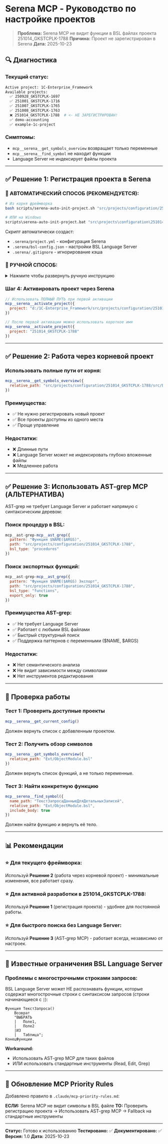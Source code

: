 # Serena MCP - Руководство по настройке проектов

> **Проблема:** Serena MCP не видит функции в BSL файлах проекта 251014_GKSTCPLK-1788
> **Причина:** Проект не зарегистрирован в Serena
> **Дата:** 2025-10-23

## 🔍 Диагностика

### Текущий статус:
```bash
Active project: 1C-Enterprise_Framework
Available projects:
  ✅ 250928_GKSTCPLK-1697
  ✅ 251001_GKSTCPLK-1716
  ✅ 251007_GKSTCPLK-1765
  ✅ 251008_GKSTCPLK-1763
  ❌ 251014_GKSTCPLK-1788  # <- НЕ ЗАРЕГИСТРИРОВАН!
  ✅ demo-accounting
  ✅ example-1c-project
```

### Симптомы:
- `mcp__serena__get_symbols_overview` возвращает только переменные
- `mcp__serena__find_symbol` не находит функции
- Language Server не индексирует файлы проекта

---

## ✅ Решение 1: Регистрация проекта в Serena

### 🚀 АВТОМАТИЧЕСКИЙ СПОСОБ (РЕКОМЕНДУЕТСЯ):

```bash
# Из корня фреймворка
bash scripts/serena-auto-init-project.sh "src/projects/configuration/251014_GKSTCPLK-1788" "251014_GKSTCPLK-1788"

# ИЛИ на Windows
scripts\serena-auto-init-project.bat "src\projects\configuration\251014_GKSTCPLK-1788" "251014_GKSTCPLK-1788"
```

Скрипт автоматически создаст:
- `.serena/project.yml` - конфигурация Serena
- `.serena/bsl-config.json` - настройки BSL Language Server
- `.serena/.gitignore` - игнорирование кэша

### 📝 РУЧНОЙ СПОСОБ:

<details>
<summary>Нажмите чтобы развернуть ручную инструкцию</summary>

### Шаг 1: Создать .serena директорию в проекте

```bash
cd "d:\1C-Enterprise_Framework\src\projects\configuration\251014_GKSTCPLK-1788"
mkdir .serena
```

### Шаг 2: Создать project.yml

```bash
cd .serena
cat > project.yml << 'EOF'
# Serena project configuration for 251014_GKSTCPLK-1788
language: bsl

ignore_all_files_in_gitignore: true
ignored_paths: []
read_only: false
excluded_tools: []
initial_prompt: ""
project_name: "251014_GKSTCPLK-1788"
EOF
```

### Шаг 3: Создать bsl-config.json

```bash
cat > bsl-config.json << 'EOF'
{
  "language": "bsl",
  "project_path": "d:\\1C-Enterprise_Framework\\src\\projects\\configuration\\251014_GKSTCPLK-1788",
  "source_paths": [
    "src"
  ],
  "lsp_enabled": true
}
EOF
```

</details>

### Шаг 4: Активировать проект через Serena

```javascript
// Использовать ПОЛНЫЙ ПУТЬ при первой активации
mcp__serena__activate_project({
  project: "d:/1C-Enterprise_Framework/src/projects/configuration/251014_GKSTCPLK-1788"
})

// После первой активации можно использовать короткое имя
mcp__serena__activate_project({
  project: "251014_GKSTCPLK-1788"
})
```

---

## ✅ Решение 2: Работа через корневой проект

### Использовать полные пути от корня:

```javascript
mcp__serena__get_symbols_overview({
  relative_path: "src/projects/configuration/251014_GKSTCPLK-1788/src/DataProcessors/гкс_АРМПромежуточныйКомпозит/Ext/ObjectModule.bsl"
})
```

### Преимущества:
- ✅ Не нужно регистрировать новый проект
- ✅ Все проекты доступны из одного места
- ✅ Проще управление

### Недостатки:
- ❌ Длинные пути
- ❌ Language Server может не индексировать глубоко вложенные файлы
- ❌ Медленнее работа

---

## ✅ Решение 3: Использовать AST-grep MCP (АЛЬТЕРНАТИВА)

AST-grep не требует Language Server и работает напрямую с синтаксическим деревом:

### Поиск процедур в BSL:

```javascript
mcp__ast-grep-mcp__ast_grep({
  pattern: "Функция $NAME($ARGS)",
  path: "src/projects/configuration/251014_GKSTCPLK-1788",
  bsl_type: "procedures"
})
```

### Поиск экспортных функций:

```javascript
mcp__ast-grep-mcp__ast_grep({
  pattern: "Функция $NAME($ARGS) Экспорт",
  path: "src/projects/configuration/251014_GKSTCPLK-1788",
  bsl_type: "functions",
  export_only: true
})
```

### Преимущества AST-grep:
- ✅ Не требует Language Server
- ✅ Работает с любыми BSL файлами
- ✅ Быстрый структурный поиск
- ✅ Поддержка паттернов с переменными ($NAME, $ARGS)

### Недостатки:
- ❌ Нет семантического анализа
- ❌ Не видит зависимости между символами
- ❌ Нет инструментов редактирования

---

## 🔧 Проверка работы

### Тест 1: Проверить доступные проекты

```javascript
mcp__serena__get_current_config()
```

Должен вернуть список с добавленным проектом.

### Тест 2: Получить обзор символов

```javascript
mcp__serena__get_symbols_overview({
  relative_path: "Ext/ObjectModule.bsl"
})
```

Должен вернуть список функций, а не только переменные.

### Тест 3: Найти конкретную функцию

```javascript
mcp__serena__find_symbol({
  name_path: "ТекстЗапросаДанныеДляДетальныхЗаписей",
  relative_path: "Ext/ObjectModule.bsl",
  include_body: true
})
```

Должен найти функцию и вернуть её тело.

---

## 📊 Рекомендации

### ⭐ **Для текущего фреймворка:**
Используй **Решение 2** (работа через корневой проект) - минимальные изменения, все работает сразу.

### ⭐ **Для активной разработки в 251014_GKSTCPLK-1788:**
Используй **Решение 1** (регистрация проекта) - удобнее для постоянной работы.

### ⭐ **Для быстрого поиска без Language Server:**
Используй **Решение 3** (AST-grep MCP) - работает всегда, независимо от настроек.

---

## 🚫 Известные ограничения BSL Language Server

### Проблемы с многострочными строками запросов:

BSL Language Server может НЕ распознавать функции, которые содержат многострочные строки с синтаксисом запросов (строки начинающиеся с `|`):

```bsl
Функция ТекстЗапроса()
    Возврат
    "ВЫБРАТЬ
    |   Поле1,
    |   Поле2
    |ИЗ
    |   Таблица";
КонецФункции
```

**Workaround:**
- Использовать AST-grep MCP для таких файлов
- ИЛИ использовать стандартные инструменты (Read, Edit, Grep)

---

## 📝 Обновление MCP Priority Rules

Добавлено правило в `.claude/mcp-priority-rules.md`:

**ЕСЛИ:** Serena MCP не видит символы в BSL файле
**ТО:** Проверить регистрацию проекта → Использовать AST-grep MCP → Fallback на стандартные инструменты

---

**Статус:** Готово к использованию
**Тестировано:** ✅
**Документировано:** ✅
**Версия:** 1.0
**Дата:** 2025-10-23
